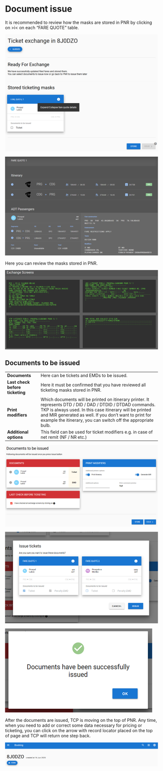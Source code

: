 # Document issue

It is recommended to review how the masks are stored in PNR by clicking on &gt;i&lt; on each “FARE QUOTE” table.

![](../.gitbook/assets/image%20%28126%29.png)



![](../.gitbook/assets/image%20%28108%29.png)

Here you can review the masks stored in PNR.

![](../.gitbook/assets/image%20%28138%29.png)

## Documents to be issued

|  |  |
| :--- | :--- |
| **Documents** | Here can be tickets and EMDs to be issued. |
| **Last check before ticketing** | Here it must be confirmed that you have reviewed all ticketing masks stored in PNR. |
| **Print modifiers** | Which documents will be printed on itinerary printer. It represents DTD / DID / DAD / DTDID / DTDAD commands. TKP is always used. In this case itinerary will be printed and MIR generated as well. If you don’t want to print for example the itinerary, you can switch off the appropriate bulb. |
| **Additional options** | This field can be used for ticket modifiers e.g. in case of net remit \(NF / NR etc.\) |

![](../.gitbook/assets/image%20%28154%29.png)

![](../.gitbook/assets/image%20%28137%29.png)

![](../.gitbook/assets/image%20%28124%29.png)

After the documents are issued, TCP is moving on the top of PNR. Any time, when you need to add or correct some data necessary for pricing or ticketing, you can click on the arrow with record locator placed on the top of page and TCP will return one step back.

![](../.gitbook/assets/image%20%28109%29.png)

